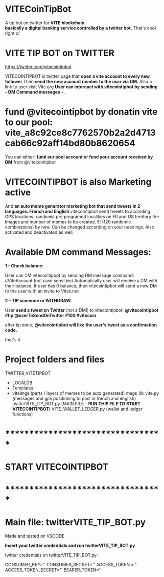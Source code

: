 # VITECoinTipBot
A tip bot on twitter for **VITE blockchain**  
**basically a digital banking service controlled by a twitter bot.** 
That's cool right o/


# VITE TIP BOT on TWITTER
https://twitter.com/vitecointipbot

VITECOINTIPBOT is twitter page that **open a vite account to every new follower** 
Then **send the new account number to the user via DM.** Also a link to user visit Vite.org
**User can intercact with vitecointipbot by sending - DM Command messages - .** 

# fund @vitecointipbot by donatin vite to our pool: vite_a8c92ce8c7762570b2a2d4713cab66c92aff14bd80b8620654
You can either: **fund our pool account or fund your account received by DM** from @vitecointipbot 

# VITECOINTIPBOT is also Marketing active
And **an auto meme generator marketing bot that send tweets in 2 languages: French and English**
vitecointipbot send tweets to according GPS locations: randomic pre programed localities on FR and US territory
the images and number of memes to be created, 5! (120 randomic combinations) by now. Can be changed according on your needings.
Also activated and deactivated as well.


# Available DM command Messages:

**1 - Check balance:**

User can DM vitecointipbot by sending DM message command: #ViteAccount (not case sensitive)
Automatically user will receive a DM with their balance.
If user has 0 balance, then vitecointipbot will send a new DM to the user with an invite to Vitex.net 


**2 - TIP someone or WITHDRAW:**

User **send a tweet on Twitter** (not a DM!) to vitecointipbot: **@vitecointipbot #tip @userToSendOnTwitter #100 #vitecoin**

after tip done, **@vitecointipbot will like the user's tweet as a confirmation code.**

that's it.





# Project folders and files

TWITTER_VITETIPBOT
  - LOCALDB
  - Templates
  - viteimgs (parts / layers of memes to be auto generated)
  msgs_lib_vite.py (messages and gps positioning to post in french and english)
  twitterVITE_TIP_BOT.py (MAIN FILE - **RUN THIS FILE TO START VITECOINTIPBOT**)
  VITE_WALLET_LEDGER.py (wallet and ledger functions)
  
  
# ********************************* 
# START VITECOINTIPBOT
# ********************************* 
# Main file: twitterVITE_TIP_BOT.py

Made and tested on VSCODE

**Insert your twitter credentials and run twitterVITE_TIP_BOT.py**

twitter credentials on twitterVITE_TIP_BOT.py:

CONSUMER_KEY=''
CONSUMER_SECRET=''
ACCESS_TOKEN = ''
ACCESS_TOKEN_SECRET=''
BEARER_TOKEN=''
  
  
  
  
  
  
  


